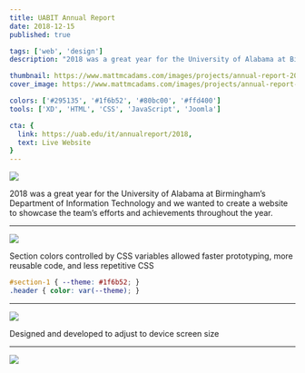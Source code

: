 ```yaml
---
title: UABIT Annual Report
date: 2018-12-15
published: true

tags: ['web', 'design']
description: "2018 was a great year for the University of Alabama at Birmingham’s Department of Information Technology and we wanted to create a website to showcase the team’s efforts and achievements throughout the year."

thumbnail: https://www.mattmcadams.com/images/projects/annual-report-2018/640/ITAR2018-cards.jpg
cover_image: https://www.mattmcadams.com/images/projects/annual-report-2018/1280/ITAR2018-cards.jpg

colors: ['#295135', '#1f6b52', '#80bc00', '#ffd400']
tools: ['XD', 'HTML', 'CSS', 'JavaScript', 'Joomla']

cta: {
  link: https://uab.edu/it/annualreport/2018,
  text: Live Website
}
---
```


![](/images/projects/annual-report-2018/ITAR2018.gif)

2018 was a great year for the University of Alabama at Birmingham’s Department of Information Technology and we wanted to create a website to showcase the team’s efforts and achievements throughout the year.

<hr class="spacer">

![](/images/projects/annual-report-2018/960/ITAR2018-cards.jpg)

Section colors controlled by CSS variables allowed faster prototyping, more reusable code, and less repetitive CSS

```css
#section-1 { --theme: #1f6b52; }
.header { color: var(--theme); }
```

<hr class="spacer">

![](/images/projects/annual-report-2018/960/ITAR2018-devices-square.jpg)

Designed and developed to adjust to device screen size

<hr class="spacer">

![](/images/projects/annual-report-2018/960/ITAR2018-long.jpg)
